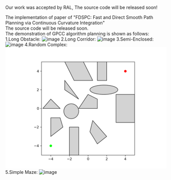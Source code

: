 Our work was accepted by RAL, The source code will be released soon!

The implementation of paper of "FDSPC: Fast and Direct Smooth Path Planning via Continuous Curvature Integration"<br />
The source code will be released soon. <br />
The demonstration of GPCC algorithm planning is shown as follows: <br />
1.Long Obstacle: ![image](GIF/1.gif)
2.Long Corridor: ![image](GIF/2.gif)
3.Semi-Enclosed: ![image](GIF/3.gif)
4.Random Complex: ![image](GIF/4.gif)
5.Simple Maze: ![image](GIF/5.gif)
